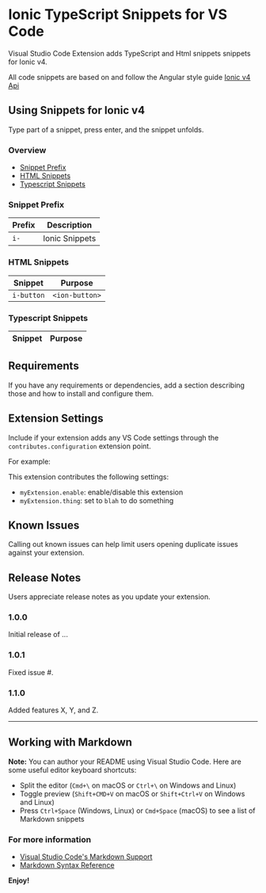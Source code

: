 # Ionic TypeScript Snippets for VS Code

Visual Studio Code Extension adds TypeScript and Html snippets snippets for Ionic v4.

All code snippets are based on and follow the Angular style guide [Ionic v4 Api](https://beta.ionicframework.com/docs/api)

## Using Snippets for Ionic v4

Type part of a snippet, press enter, and the snippet unfolds.

### Overview
* [Snippet Prefix](https://github.com/marcjulian/vscode-ionic-snippets#snippet-prefix)
* [HTML Snippets](https://github.com/marcjulian/vscode-ionic-snippets#html-snippets)
* [Typescript Snippets](https://github.com/marcjulian/vscode-ionic-snippets#typescript-snippets)

### Snippet Prefix

| Prefix | Description |
| ------- | ----------|
| `i-` | Ionic Snippets |

### HTML Snippets

| Snippet                      | Purpose                                                      |
| ---------------------------- | ------------------------------------------------------------ |
| `i-button`                | `<ion-button>`                                                    |

### Typescript Snippets

| Snippet                      | Purpose                                                      |
| ---------------------------- | ------------------------------------------------------------ |

## Requirements

If you have any requirements or dependencies, add a section describing those and how to install and configure them.

## Extension Settings

Include if your extension adds any VS Code settings through the `contributes.configuration` extension point.

For example:

This extension contributes the following settings:

* `myExtension.enable`: enable/disable this extension
* `myExtension.thing`: set to `blah` to do something

## Known Issues

Calling out known issues can help limit users opening duplicate issues against your extension.

## Release Notes

Users appreciate release notes as you update your extension.

### 1.0.0

Initial release of ...

### 1.0.1

Fixed issue #.

### 1.1.0

Added features X, Y, and Z.

-----------------------------------------------------------------------------------------------------------

## Working with Markdown

**Note:** You can author your README using Visual Studio Code.  Here are some useful editor keyboard shortcuts:

* Split the editor (`Cmd+\` on macOS or `Ctrl+\` on Windows and Linux)
* Toggle preview (`Shift+CMD+V` on macOS or `Shift+Ctrl+V` on Windows and Linux)
* Press `Ctrl+Space` (Windows, Linux) or `Cmd+Space` (macOS) to see a list of Markdown snippets

### For more information

* [Visual Studio Code's Markdown Support](http://code.visualstudio.com/docs/languages/markdown)
* [Markdown Syntax Reference](https://help.github.com/articles/markdown-basics/)

**Enjoy!**
